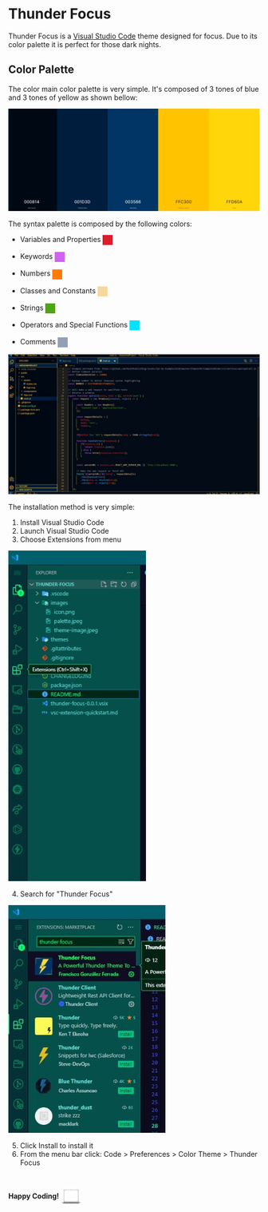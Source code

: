 # Thunder Focus

Thunder Focus is a [Visual Studio Code](https://code.visualstudio.com) theme designed for focus. Due to its color palette it is perfect for those dark nights.

## Color Palette

The color main color palette is very simple. It's composed of 3 tones of blue and 3 tones of yellow as shown bellow:

![Color Palette](./thunder-focus/images/theme-palette.jpeg)

The syntax palette is composed by the following colors:

* Variables and Properties <img align="center" src="./thunder-focus/images/red.png" width="20px" height="20px" alt="Color Red">

* Keywords <img align="center" src="./thunder-focus/images/violet.png" width="20px" height="20px" alt="Color Violet">

* Numbers <img align="center" src="./thunder-focus/images/orange.png" width="20px" height="20px" alt="Color Orange">

* Classes and Constants <img align="center" src="./thunder-focus/images/creme.png" width="20px" height="20px" alt="Color Creme">

* Strings <img align="center" src="./thunder-focus/images/green.png" width="20px" height="20px" alt="Color Green">

* Operators and Special Functions <img align="center" src="./thunder-focus/images/sky-blue.png" width="20px" height="20px" alt="Color Sky Blue">

* Comments <img align="center" src="./thunder-focus/images/grey.png" width="20px" height="20px" alt="Color Grey">

![Theme Image](./thunder-focus/images/theme-image.jpeg)

The installation method is very simple:

1. Install Visual Studio Code
2. Launch Visual Studio Code
3. Choose Extensions from menu

![Extensions](./thunder-focus/images/extensions.jpeg)

4. Search for "Thunder Focus"

![Market Place](./thunder-focus/images/marketplace.jpeg)

5. Click Install to install it
6. From the menu bar click: Code > Preferences > Color Theme > Thunder Focus

<br />

**Happy Coding!** <img src="./thunder-focus/images/white-laptop.png" alt="White Laptop" width="40px" height="30px" align="center">
